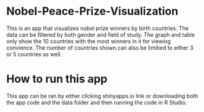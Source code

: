 # Nobel-Peace-Prize-Visualization
This is an app that visualizes nobel prize winners by birth countries. The data can be filtered by both gender and field of study. The graph and table only show the 10 countries with the most winners in it for viewing convience. The number of countries shown can also be limitied to either 3 or 5 countries as well. 
# How to run this app
This app can be ran by either clicking shinyapps.io link or downloading both the app code and the data folder and then running the code in R Studio.

